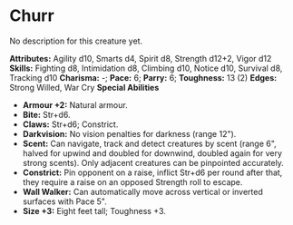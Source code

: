 # Churr

No description for this creature yet.

**Attributes:** Agility d10, Smarts d4, Spirit d8, Strength d12+2, Vigor
d12
**Skills:** Fighting d8, Intimidation d8, Climbing d10, Notice d10,
Survival d8, Tracking d10
**Charisma:** -; **Pace:** 6; **Parry:** 6; **Toughness:** 13 (2)
**Edges:** Strong Willed, War Cry
**Special Abilities**

- **Armour +2:** Natural armour.
- **Bite:** Str+d6.
- **Claws:** Str+d6; Constrict.
- **Darkvision:** No vision penalties for darkness (range 12").
- **Scent:** Can navigate, track and detect creatures by scent (range
6", halved for upwind and doubled for downwind, doubled again for very
strong scents). Only adjacent creatures can be pinpointed accurately.
- **Constrict:** Pin opponent on a raise, inflict Str+d6 per round after
that, they require a raise on an opposed Strength roll to escape.
- **Wall Walker:** Can automatically move across vertical or inverted
surfaces with Pace 5".
- **Size +3:** Eight feet tall; Toughness +3.
